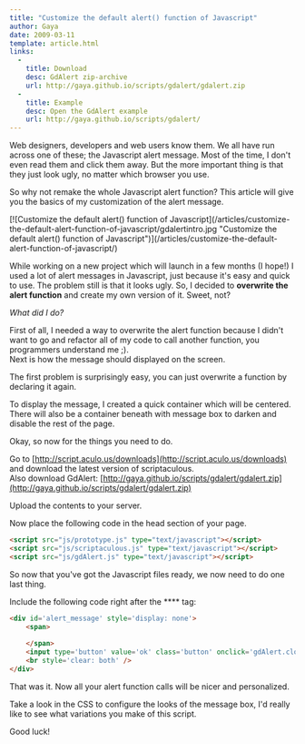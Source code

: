 ```yaml
---
title: "Customize the default alert() function of Javascript"
author: Gaya
date: 2009-03-11
template: article.html
links:
  -
    title: Download
    desc: GdAlert zip-archive
    url: http://gaya.github.io/scripts/gdalert/gdalert.zip
  -
    title: Example
    desc: Open the GdAlert example
    url: http://gaya.github.io/scripts/gdalert/
---
```

Web designers, developers and web users know them. We all have run across one of these; the Javascript alert message. Most of the time, I don't even read them and click them away. But the more important thing is that they just look ugly, no matter which browser you use.

So why not remake the whole Javascript alert function? This article will give you the basics of my customization of the alert message.

<div class="border">[![Customize the default alert() function of Javascript](/articles/customize-the-default-alert-function-of-javascript/gdalertintro.jpg "Customize the default alert() function of Javascript")](/articles/customize-the-default-alert-function-of-javascript/)</div><span class="more"></span>

While working on a new project which will launch in a few months (I hope!) I used a lot of alert messages in Javascript, just because it's easy and quick to use. The problem still is that it looks ugly. So, I decided to **overwrite the alert function** and create my own version of it. Sweet, not?

*What did I do?*

First of all, I needed a way to overwrite the alert function because I didn't want to go and refactor all of my code to call another function, you programmers understand me ;).  
 Next is how the message should displayed on the screen.

The first problem is surprisingly easy, you can just overwrite a function by declaring it again.

To display the message, I created a quick container which will be centered. There will also be a container beneath with message box to darken and disable the rest of the page.

Okay, so now for the things you need to do.

Go to [http://script.aculo.us/downloads](http://script.aculo.us/downloads) and download the latest version of scriptaculous.  
 Also download GdAlert: [http://gaya.github.io/scripts/gdalert/gdalert.zip](http://gaya.github.io/scripts/gdalert/gdalert.zip)

Upload the contents to your server.

Now place the following code in the head section of your page.


```html
<script src="js/prototype.js" type="text/javascript"></script>
<script src="js/scriptaculous.js" type="text/javascript"></script>
<script src="js/gdAlert.js" type="text/javascript"></script>
```


So now that you've got the Javascript files ready, we now need to do one last thing.

Include the following code right after the **** tag:


```html
<div id='alert_message' style='display: none'>
    <span>
    
    </span>
    <input type='button' value='ok' class='button' onclick='gdAlert.close()' />
    <br style='clear: both' />
</div>
```


That was it. Now all your alert function calls will be nicer and personalized.

Take a look in the CSS to configure the looks of the message box, I'd really like to see what variations you make of this script.

Good luck!